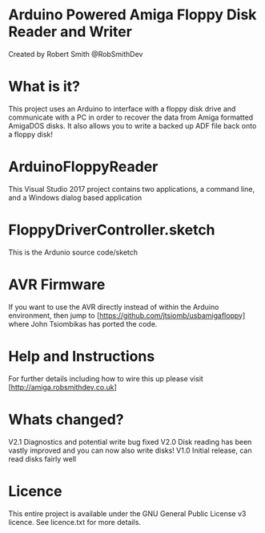 # Arduino Powered Amiga Floppy Disk Reader and Writer
Created by Robert Smith @RobSmithDev 

# What is it?
This project uses an Arduino to interface with a floppy disk drive and communicate with a PC in order to recover the data from Amiga formatted AmigaDOS disks.
It also allows you to write a backed up ADF file back onto a floppy disk!

# ArduinoFloppyReader
This Visual Studio 2017 project contains two applications, a command line, and a Windows dialog based application

# FloppyDriverController.sketch
This is the Ardunio source code/sketch

# AVR Firmware
If you want to use the AVR directly instead of within the Arduino environment, then jump to [https://github.com/jtsiomb/usbamigafloppy] where John Tsiombikas has ported the code.

# Help and Instructions 
For further details including how to wire this up please visit [http://amiga.robsmithdev.co.uk]

# Whats changed?
V2.1 Diagnostics and potential write bug fixed
V2.0 Disk reading has been vastly improved and you can now also write disks!
V1.0 Initial release, can read disks fairly well

# Licence
This entire project is available under the GNU General Public License v3 licence.  See licence.txt for more details.